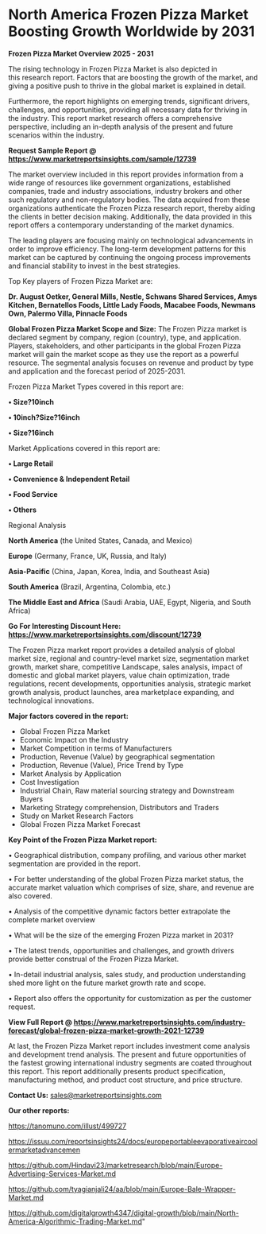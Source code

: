 # North America Frozen Pizza Market Boosting Growth Worldwide by 2031

<Strong> Frozen Pizza Market Overview 2025 - 2031</strong>

The rising technology in Frozen Pizza Market is also depicted in this research report. Factors that are boosting the growth of the market, and giving a positive push to thrive in the global market is explained in detail.

Furthermore, the report highlights on emerging trends, significant drivers, challenges, and opportunities, providing all necessary data for thriving in the industry. This report market research offers a comprehensive perspective, including an in-depth analysis of the present and future scenarios within the industry.

<strong>Request Sample Report @ <a href=https://www.marketreportsinsights.com/sample/12739>https://www.marketreportsinsights.com/sample/12739</a></strong>

The market overview included in this report provides information from a wide range of resources like government organizations, established companies, trade and industry associations, industry brokers and other such regulatory and non-regulatory bodies. The data acquired from these organizations authenticate the Frozen Pizza research report, thereby aiding the clients in better decision making. Additionally, the data provided in this report offers a contemporary understanding of the market dynamics.

The leading players are focusing mainly on technological advancements in order to improve efficiency. The long-term development patterns for this market can be captured by continuing the ongoing process improvements and financial stability to invest in the best strategies.

Top Key players of Frozen Pizza Market are:

<strong>Dr. August Oetker, General Mills, Nestle, Schwans Shared Services, Amys Kitchen, Bernatellos Foods, Little Lady Foods, Macabee Foods, Newmans Own, Palermo Villa, Pinnacle Foods</strong>

<strong><b>Global Frozen Pizza Market Scope and Size:</b></strong>
The Frozen Pizza market is declared segment by company, region (country), type, and application. Players, stakeholders, and other participants in the global Frozen Pizza market will gain the market scope as they use the report as a powerful resource. The segmental analysis focuses on revenue and product by type and application and the forecast period of 2025-2031.

Frozen Pizza Market Types covered in this report are:

<strong>• Size?10inch

• 10inch?Size?16inch

• Size?16inch</strong>

Market Applications covered in this report are:

<strong>• Large Retail

• Convenience & Independent Retail

• Food Service

• Others</strong> 

Regional Analysis

<strong>North America</strong> (the United States, Canada, and Mexico)

<strong>Europe</strong> (Germany, France, UK, Russia, and Italy)

<strong>Asia-Pacific</strong> (China, Japan, Korea, India, and Southeast Asia)

<strong>South America</strong> (Brazil, Argentina, Colombia, etc.)

<strong>The Middle East and Africa</strong> (Saudi Arabia, UAE, Egypt, Nigeria, and South Africa)

<strong>Go For Interesting Discount Here: <a href=https://www.marketreportsinsights.com/discount/12739>https://www.marketreportsinsights.com/discount/12739</a></strong>

The Frozen Pizza market report provides a detailed analysis of global market size, regional and country-level market size, segmentation market growth, market share, competitive Landscape, sales analysis, impact of domestic and global market players, value chain optimization, trade regulations, recent developments, opportunities analysis, strategic market growth analysis, product launches, area marketplace expanding, and technological innovations.

<strong><b>Major factors covered in the report:</b></strong>
<ul>
  <li>Global Frozen Pizza Market </li>
  <li>Economic Impact on the Industry</li>
  <li>Market Competition in terms of Manufacturers</li>
  <li>Production, Revenue (Value) by geographical segmentation</li>
  <li>Production, Revenue (Value), Price Trend by Type</li>
  <li>Market Analysis by Application</li>
  <li>Cost Investigation</li>
  <li>Industrial Chain, Raw material sourcing strategy and Downstream Buyers</li>
  <li>Marketing Strategy comprehension, Distributors and Traders</li>
  <li>Study on Market Research Factors</li>
  <li>Global Frozen Pizza Market Forecast</li>
</ul>

<strong><b>Key Point of the Frozen Pizza Market report:</b></strong>

• Geographical distribution, company profiling, and various other market segmentation are provided in the report.

• For better understanding of the global Frozen Pizza market status, the accurate market valuation which comprises of size, share, and revenue are also covered.

• Analysis of the competitive dynamic factors better extrapolate the complete market overview

• What will be the size of the emerging Frozen Pizza market in 2031?

• The latest trends, opportunities and challenges, and growth drivers provide better construal of the Frozen Pizza Market.

• In-detail industrial analysis, sales study, and production understanding shed more light on the future market growth rate and scope.

• Report also offers the opportunity for customization as per the customer request.

<strong><b>View Full Report @ <a href=https://www.marketreportsinsights.com/industry-forecast/global-frozen-pizza-market-growth-2021-12739>https://www.marketreportsinsights.com/industry-forecast/global-frozen-pizza-market-growth-2021-12739</a></b></strong>


At last, the Frozen Pizza Market report includes investment come analysis and development trend analysis. The present and future opportunities of the fastest growing international industry segments are coated throughout this report. This report additionally presents product specification, manufacturing method, and product cost structure, and price structure.

<strong>Contact Us:</strong>
sales@marketreportsinsights.com

<strong>Our other reports:</strong>

<a href=https://tanomuno.com/illust/499727>https://tanomuno.com/illust/499727</a>

<a href=https://issuu.com/reportsinsights24/docs/europeportableevaporativeaircoolermarketadvancemen>https://issuu.com/reportsinsights24/docs/europeportableevaporativeaircoolermarketadvancemen</a>

<a href=https://github.com/Hindavi23/marketresearch/blob/main/Europe-Advertising-Services-Market.md>https://github.com/Hindavi23/marketresearch/blob/main/Europe-Advertising-Services-Market.md</a>

<a href=https://github.com/tyagianjali24/aa/blob/main/Europe-Bale-Wrapper-Market.md>https://github.com/tyagianjali24/aa/blob/main/Europe-Bale-Wrapper-Market.md</a>

<a href=https://github.com/digitalgrowth4347/digital-growth/blob/main/North-America-Algorithmic-Trading-Market.md>https://github.com/digitalgrowth4347/digital-growth/blob/main/North-America-Algorithmic-Trading-Market.md</a>"
